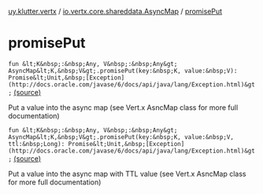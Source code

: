 [uy.klutter.vertx](../index.md) / [io.vertx.core.shareddata.AsyncMap](index.md) / [promisePut](.)


# promisePut

`fun &lt;K&nbsp;:&nbsp;Any, V&nbsp;:&nbsp;Any&gt; AsyncMap&lt;K,&nbsp;V&gt;.promisePut(key:&nbsp;K, value:&nbsp;V): Promise&lt;Unit,&nbsp;[Exception](http://docs.oracle.com/javase/6/docs/api/java/lang/Exception.html)&gt;` [(source)](https://github.com/kohesive/klutter/blob/master/vertx3-jdk8/src/main/kotlin/uy/klutter/vertx/VertxSharedData.kt#L117)

Put a value into the async map (see Vert.x AsncMap class for more full documentation)



`fun &lt;K&nbsp;:&nbsp;Any, V&nbsp;:&nbsp;Any&gt; AsyncMap&lt;K,&nbsp;V&gt;.promisePut(key:&nbsp;K, value:&nbsp;V, ttl:&nbsp;Long): Promise&lt;Unit,&nbsp;[Exception](http://docs.oracle.com/javase/6/docs/api/java/lang/Exception.html)&gt;` [(source)](https://github.com/kohesive/klutter/blob/master/vertx3-jdk8/src/main/kotlin/uy/klutter/vertx/VertxSharedData.kt#L131)

Put a value into the async map with TTL value (see Vert.x AsncMap class for more full documentation)



